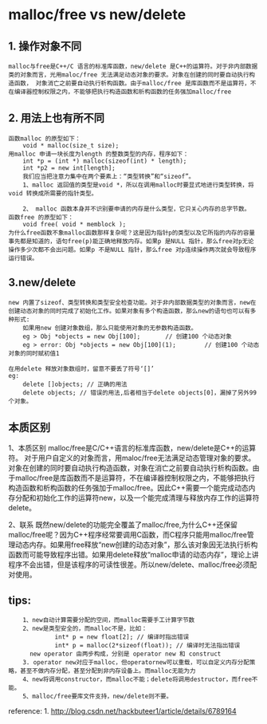 # malloc/free vs  new/delete

## 1. 操作对象不同
	malloc与free是C++/C 语言的标准库函数，new/delete 是C++的运算符。对于非内部数据类的对象而言，光用maloc/free 无法满足动态对象的要求。对象在创建的同时要自动执行构造函数， 对象消亡之前要自动执行析构函数。由于malloc/free 是库函数而不是运算符，不在编译器控制权限之内，不能够把执行构造函数和析构函数的任务强加malloc/free


## 2. 用法上也有所不同

	函数malloc 的原型如下：
		void * malloc(size_t size);
	用malloc 申请一块长度为length 的整数类型的内存，程序如下：
		int *p = (int *) malloc(sizeof(int) * length);
		int *p2 = new int[length];
		我们应当把注意力集中在两个要素上：“类型转换”和“sizeof”。
		1、malloc 返回值的类型是void *，所以在调用malloc时要显式地进行类型转换，将void 转换成所需要的指针类型。

		2、 malloc 函数本身并不识别要申请的内存是什么类型，它只关心内存的总字节数。
	函数free 的原型如下：
		void free( void * memblock );
	为什么free函数不象malloc函数那样复杂呢？这是因为指针p的类型以及它所指的内存的容量事先都是知道的，语句free(p)能正确地释放内存。如果p 是NULL 指针，那么free对p无论操作多少次都不会出问题。如果p 不是NULL 指针，那么free 对p连续操作两次就会导致程序运行错误。


## 3.new/delete
	new 内置了sizeof、类型转换和类型安全检查功能。对于非内部数据类型的对象而言，new在创建动态对象的同时完成了初始化工作。如果对象有多个构造函数，那么new的语句也可以有多种形式:
		如果用new 创建对象数组，那么只能使用对象的无参数构造函数。
		eg > Obj *objects = new Obj[100];       // 创建100 个动态对象
		eg > error: Obj *objects = new Obj[100](1);        // 创建100 个动态对象的同时赋初值1

	在用delete 释放对象数组时，留意不要丢了符号‘[]’
	eg:
		delete []objects; // 正确的用法
		delete objects; // 错误的用法,后者相当于delete objects[0]，漏掉了另外99 个对象。


## 本质区别
1、本质区别
malloc/free是C/C++语言的标准库函数，new/delete是C++的运算符。
对于用户自定义的对象而言，用maloc/free无法满足动态管理对象的要求。对象在创建的同时要自动执行构造函数，对象在消亡之前要自动执行析构函数。由于malloc/free是库函数而不是运算符，不在编译器控制权限之内，不能够把执行构造函数和析构函数的任务强加于malloc/free。因此C++需要一个能完成动态内存分配和初始化工作的运算符new，以及一个能完成清理与释放内存工作的运算符delete。

2、联系
	既然new/delete的功能完全覆盖了malloc/free,为什么C++还保留malloc/free呢？因为C++程序经常要调用C函数，而C程序只能用malloc/free管理动态内存。如果用free释放“new创建的动态对象”，那么该对象因无法执行析构函数而可能导致程序出错。如果用delete释放“malloc申请的动态内存”，理论上讲程序不会出错，但是该程序的可读性很差。所以new/delete、malloc/free必须配对使用。

## tips:
	    1、new自动计算需要分配的空间，而malloc需要手工计算字节数
        2、new是类型安全的，而malloc不是，比如：
                 int* p = new float[2]; // 编译时指出错误
                 int* p = malloc(2*sizeof(float)); // 编译时无法指出错误
          new operator 由两步构成，分别是 operator new 和 construct
        3. operator new对应于malloc，但operatornew可以重载，可以自定义内存分配策略，甚至不做内存分配，甚至分配到非内存设备上。而malloc无能为力
        4、new将调用constructor，而malloc不能；delete将调用destructor，而free不能。
        5、malloc/free要库文件支持，new/delete则不要。



reference:
	1. http://blog.csdn.net/hackbuteer1/article/details/6789164